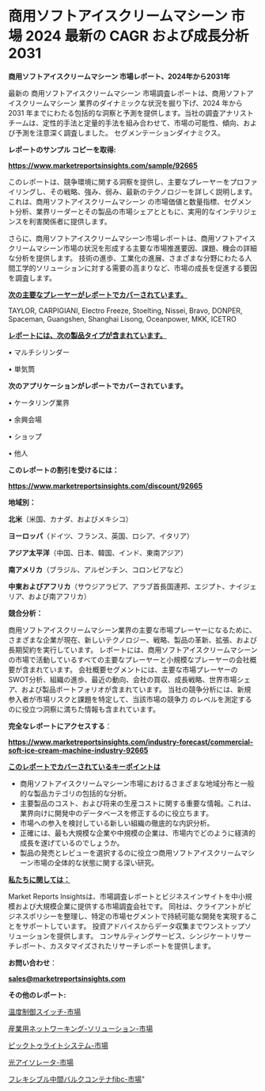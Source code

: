 # 商用ソフトアイスクリームマシーン 市場 2024 最新の CAGR および成長分析 2031

<strong>商用ソフトアイスクリームマシーン 市場レポート、2024年から2031年</strong>

最新の 商用ソフトアイスクリームマシーン 市場調査レポートは、商用ソフトアイスクリームマシーン 業界のダイナミックな状況を掘り下げ、2024 年から 2031 年までにわたる包括的な洞察と予測を提供します。当社の調査アナリスト チームは、定性的手法と定量的手法を組み合わせて、市場の可能性、傾向、および予測を注意深く調査しました。 セグメンテーションダイナミクス。



<strong>レポートのサンプル コピーを取得:</strong> <a href=https://www.marketreportsinsights.com/sample/92665>

<strong><u>https://www.marketreportsinsights.com/sample/92665</u></strong></a>

このレポートは、競争環境に関する洞察を提供し、主要なプレーヤーをプロファイリングし、その戦略、強み、弱み、最新のテクノロジーを詳しく説明します。 これは、商用ソフトアイスクリームマシーン の市場価値と数量指標、セグメント分析、業界リーダーとその製品の市場シェアとともに、実用的なインテリジェンスを利害関係者に提供します。

さらに、商用ソフトアイスクリームマシーン市場レポートは、商用ソフトアイスクリームマシーン市場の状況を形成する主要な市場推進要因、課題、機会の詳細な分析を提供します。 技術の進歩、工業化の進展、さまざまな分野にわたる人間工学的ソリューションに対する需要の高まりなど、市場の成長を促進する要因を調査します。



<strong><u>次の主要なプレーヤーがレポートでカバーされています。</u></strong>

TAYLOR, CARPIGIANI, Electro Freeze, Stoelting, Nissei, Bravo, DONPER, Spaceman, Guangshen, Shanghai Lisong, Oceanpower, MKK, ICETRO



<strong><u><b>レポートには、次の製品タイプが含まれています。</b></u></strong>

• マルチシリンダー

• 単気筒



<strong><b>次のアプリケーションがレポートでカバーされています。</b></strong>

• ケータリング業界

• 余興会場

• ショップ

• 他人



<strong><b>このレポートの割引を受けるには：</b></strong><a href=https://www.marketreportsinsights.com/discount/92665>

<strong><u>https://www.marketreportsinsights.com/discount/92665</u></strong></a>



<strong>地域別：</strong>



<strong>北米</strong>（米国、カナダ、およびメキシコ）



<strong>ヨーロッパ</strong>（ドイツ、フランス、英国、ロシア、イタリア）



<strong>アジア太平洋</strong>（中国、日本、韓国、インド、東南アジア）



<strong>南アメリカ</strong>（ブラジル、アルゼンチン、コロンビアなど）



<strong>中東およびアフリカ</strong>（サウジアラビア、アラブ首長国連邦、エジプト、ナイジェリア、および南アフリカ）



<strong>競合分析：</strong>

商用ソフトアイスクリームマシーン業界の主要な市場プレーヤーになるために、さまざまな企業が現在、新しいテクノロジー、戦略、製品の革新、拡張、および長期契約を実行しています。 レポートには、商用ソフトアイスクリームマシーンの市場で活動しているすべての主要なプレーヤーと小規模なプレーヤーの会社概要が含まれています。 会社概要セグメントには、主要な市場プレーヤーのSWOT分析、組織の進歩、最近の動向、会社の買収、成長戦略、世界市場シェア、および製品ポートフォリオが含まれています。 当社の競争分析には、新規参入者が市場リスクと課題を特定して、当該市場の競争力 のレベルを測定するのに役立つ洞察に満ちた情報も含まれています。



<strong>完全なレポートにアクセスする</strong>：

<a href=https://www.marketreportsinsights.com/industry-forecast/commercial-soft-ice-cream-machine-industry-92665>

<strong><u>https://www.marketreportsinsights.com/industry-forecast/commercial-soft-ice-cream-machine-industry-92665</u></strong></a>



<strong><u><b>このレポートでカバーされているキーポイントは</b></u></strong>
<ul>
  <li>商用ソフトアイスクリームマシーン市場におけるさまざまな地域分布と一般的な製品カテゴリの包括的な分析。</li>
  <li>主要製品のコスト、および将来の生産コストに関する重要な情報。これは、業界向けに開発中のデータベースを修正するのに役立ちます。</li>
  <li>市場への参入を検討している新しい組織の徹底的な内訳分析。</li>
  <li>正確には、最も大規模な企業や中規模の企業は、市場内でどのように経済的成長を遂げているのでしょうか。</li>
  <li>製品の発売とレビューを選択するのに役立つ商用ソフトアイスクリームマシーン市場の全体的な状態に関する深い研究。</li>
</ul>


<strong><u><b>私たちに関しては：</b></u></strong>

Market Reports Insightsは、市場調査レポートとビジネスインサイトを中小規模および大規模企業に提供する市場調査会社です。 同社は、クライアントがビジネスポリシーを整理し、特定の市場セグメントで持続可能な開発を実現することをサポートしています。 投資アドバイスからデータ収集までワンストップソリューションを提供します。 コンサルティングサービス、シンジケートリサーチレポート、カスタマイズされたリサーチレポートを提供します。



<strong><b>お問い合わせ</b></strong>：

<a href=mailto:sales@marketreportsinsights.com>

<strong><u>sales@marketreportsinsights.com</u></strong></a>



<strong>その他のレポート:</strong>

<a href=https://www.linkedin.com/pulse/温度制御スイッチ-市場-2023-総利益と主要ベンダー-2030-trend-titans-360-analysis-5kkrf/>温度制御スイッチ-市場</a>

<a href=https://www.linkedin.com/pulse/産業用ネットワーキング-ソリューション-市場-2023-総利益と主要ベンダー-gjsmf/>産業用ネットワーキング-ソリューション-市場</a>

<a href=https://www.linkedin.com/pulse/ピックトゥライトシステム-市場-2023-swot-分析と最新イノベーション-ixs7f/>ピックトゥライトシステム-市場</a>

<a href=https://www.linkedin.com/pulse/光アイソレータ-市場-2023-推進要因と成長機会-2030-analytics-achievers-24-analysis-bj0cc/>光アイソレータ-市場</a>

<a href=https://www.linkedin.com/pulse/フレキシブル中間バルクコンテナfibc-市場-2023-最新の-cagr-および成長分析-2030-pr-news-hub-neydf/>フレキシブル中間バルクコンテナfibc-市場</a>"

